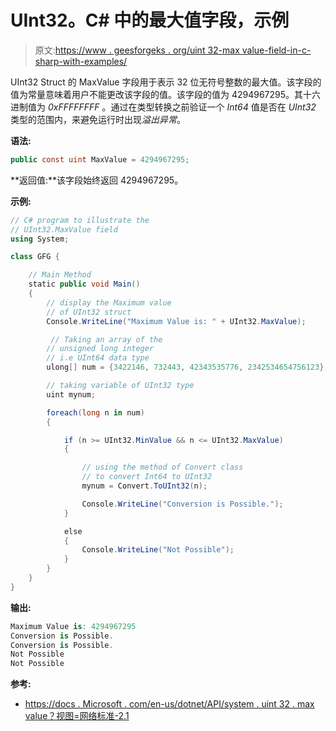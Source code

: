 # UInt32。C# 中的最大值字段，示例

> 原文:[https://www . geesforgeks . org/uint 32-max value-field-in-c-sharp-with-examples/](https://www.geeksforgeeks.org/uint32-maxvalue-field-in-c-sharp-with-examples/)

UInt32 Struct 的 MaxValue 字段用于表示 32 位无符号整数的最大值。该字段的值为常量意味着用户不能更改该字段的值。该字段的值为 4294967295。其十六进制值为 *0xFFFFFFFF* 。通过在类型转换之前验证一个 *Int64* 值是否在 *UInt32* 类型的范围内，来避免运行时出现*溢出异常*。

**语法:**

```cs
public const uint MaxValue = 4294967295;
```

**返回值:**该字段始终返回 4294967295。

**示例:**

```cs
// C# program to illustrate the
// UInt32.MaxValue field
using System;

class GFG {

    // Main Method
    static public void Main()
    {
        // display the Maximum value
        // of UInt32 struct
        Console.WriteLine("Maximum Value is: " + UInt32.MaxValue);

         // Taking an array of the 
        // unsigned long integer 
        // i.e UInt64 data type
        ulong[] num = {3422146, 732443, 42343535776, 2342534654756123};

        // taking variable of UInt32 type
        uint mynum;

        foreach(long n in num)
        {

            if (n >= UInt32.MinValue && n <= UInt32.MaxValue) 
            {

                // using the method of Convert class
                // to convert Int64 to UInt32
                mynum = Convert.ToUInt32(n);

                Console.WriteLine("Conversion is Possible.");
            }

            else
            {
                Console.WriteLine("Not Possible");
            }
        }
    }
}
```

**输出:**

```cs
Maximum Value is: 4294967295
Conversion is Possible.
Conversion is Possible.
Not Possible
Not Possible

```

**参考:**

*   [https://docs . Microsoft . com/en-us/dotnet/API/system . uint 32 . max value？视图=网络标准-2.1](https://docs.microsoft.com/en-us/dotnet/api/system.uint32.maxvalue?view=netstandard-2.1)